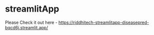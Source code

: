# streamlitApp
Please Check it out here -
https://riddhitech-streamlitapp-diseasepred-bqcd6j.streamlit.app/
